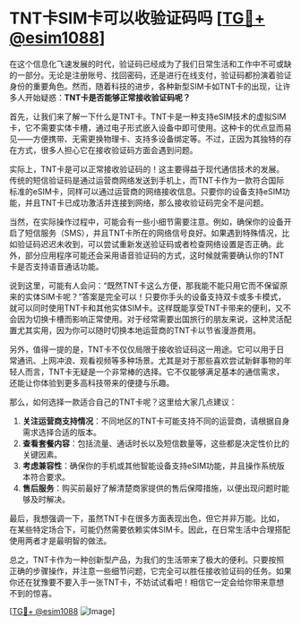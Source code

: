 # TNT卡SIM卡可以收验证码吗 [[TG💪+ @esim1088](https://t.me/s/esim1088)]

在这个信息化飞速发展的时代，验证码已经成为了我们日常生活和工作中不可或缺的一部分。无论是注册账号、找回密码，还是进行在线支付，验证码都扮演着验证身份的重要角色。然而，随着科技的进步，各种新型SIM卡如TNT卡的出现，让许多人开始疑惑：**TNT卡是否能够正常接收验证码呢？**

首先，让我们来了解一下什么是TNT卡。TNT卡是一种支持eSIM技术的虚拟SIM卡，它不需要实体卡槽，通过电子形式嵌入设备中即可使用。这种卡的优点显而易见——方便携带、无需更换物理卡、支持多设备绑定等。不过，正因为其独特的存在方式，很多人担心它在接收验证码方面会遇到问题。

实际上，TNT卡是可以正常接收验证码的！这主要得益于现代通信技术的发展。传统的短信验证码是通过运营商网络发送到手机上，而TNT卡作为一款符合国际标准的eSIM卡，同样可以通过运营商的网络接收信息。只要你的设备支持eSIM功能，并且TNT卡已成功激活并连接到网络，那么接收验证码完全不是问题。

当然，在实际操作过程中，可能会有一些小细节需要注意。例如，确保你的设备开启了短信服务（SMS），并且TNT卡所在的网络信号良好。如果遇到特殊情况，比如验证码迟迟未收到，可以尝试重新发送验证码或者检查网络设置是否正确。此外，部分应用程序可能还会采用语音验证码的方式，这时候就需要确认你的TNT卡是否支持语音通话功能。

说到这里，可能有人会问：“既然TNT卡这么方便，那我能不能只用它而不保留原来的实体SIM卡呢？”答案是完全可以！只要你手头的设备支持双卡或多卡模式，就可以同时使用TNT卡和其他实体SIM卡。这样既能享受TNT卡带来的便利，又不会因为切换卡槽而影响正常使用。对于经常需要出国旅行的朋友来说，这种灵活配置尤其实用，因为你可以随时切换本地运营商的TNT卡以节省漫游费用。

另外，值得一提的是，TNT卡不仅仅局限于接收验证码这一用途。它可以用于日常通讯、上网冲浪、观看视频等多种场景。尤其是对于那些喜欢尝试新鲜事物的年轻人而言，TNT卡无疑是一个非常棒的选择。它不仅能够满足基本的通信需求，还能让你体验到更多高科技带来的便捷与乐趣。

那么，如何选择一款适合自己的TNT卡呢？这里给大家几点建议：

1. **关注运营商支持情况**：不同地区的TNT卡可能支持不同的运营商，请根据自身需求选择合适的版本。
2. **查看套餐内容**：包括流量、通话时长以及短信数量等，这些都是决定性价比的关键因素。
3. **考虑兼容性**：确保你的手机或其他智能设备支持eSIM功能，并且操作系统版本符合要求。
4. **售后服务**：购买前最好了解清楚商家提供的售后保障措施，以便出现问题时能够及时解决。

最后，我想强调一下，虽然TNT卡在很多方面表现出色，但它并非万能。比如，在某些特定场合下，可能仍然需要依赖实体SIM卡。因此，在日常生活中合理搭配使用两者才是最明智的做法。

总之，TNT卡作为一种创新型产品，为我们的生活带来了极大的便利。只要按照正确的步骤操作，并注意一些细节问题，它完全可以胜任接收验证码的任务。如果你还在犹豫要不要入手一张TNT卡，不妨试试看吧！相信它一定会给你带来意想不到的惊喜。

[[TG💪+ @esim1088](https://t.me/s/esim1088) ![Image](https://i.postimg.cc/4NQfJmqS/Snipaste-2025-05-13-00-14-12.png)]